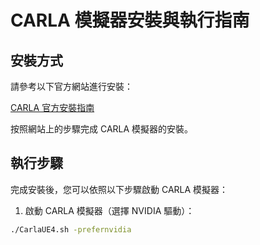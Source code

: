 # CARLA 模擬器安裝與執行指南

## 安裝方式

請參考以下官方網站進行安裝：

[CARLA 官方安裝指南](https://carla.org/)

按照網站上的步驟完成 CARLA 模擬器的安裝。

## 執行步驟

完成安裝後，您可以依照以下步驟啟動 CARLA 模擬器：

1. 啟動 CARLA 模擬器（選擇 NVIDIA 驅動）：

```bash
./CarlaUE4.sh -prefernvidia